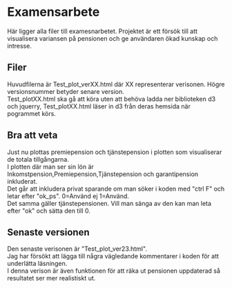 # Examensarbete
Här ligger alla filer till examesnarbetet. Projektet är ett försök till att visualisera variansen på pensionen och ge användaren ökad 
kunskap och intresse.
## Filer
Huvudfilerna är Test_plot_verXX.html där XX representerar verisonen. Högre versionsnummer betyder senare version.</br>
Test_plotXX.html ska gå att köra uten att behöva ladda ner biblioteken d3 och jquerry, Test_plotXX.html läser in d3 från deras hemsida 
när pogrammet körs.
## Bra att veta
Just nu plottas premiepension och tjänstepension i plotten som visualiserar de totala tillgångarna.</br>
I plotten där man ser sin lön är Inkomstpension,Premiepension,Tjänstepension och garantipension inkluderat.</br>
Det går att inkludera privat sparande om man söker i koden med "ctrl F" och letar efter "ok_ps". 0=Använd ej 1=Använd.</br>
Det samma gäller tjänstepensionen. Vill man sänga av den kan man leta efter "ok" och sätta den till 0.</br>
## Senaste versionen
Den senaste verisonen är "Test_plot_ver23.html".</br>
Jag har försökt att lägga till några vägledande kommentarer i koden för att underlätta läsningen. </br>
I denna verison är även funktionen för att räka ut pensionen uppdaterad så resultatet ser mer realistiskt ut.
